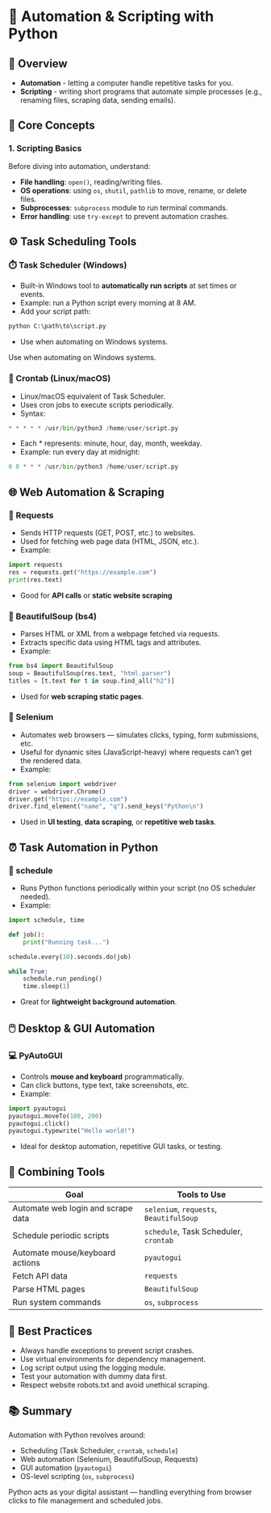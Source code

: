 # 🐍 Automation & Scripting with Python

## 📘 Overview

- **Automation** - letting a computer handle repetitive tasks for you.
- **Scripting** - writing short programs that automate simple processes (e.g., renaming files, scraping data, sending emails).

## 🧠 Core Concepts

### 1. Scripting Basics

Before diving into automation, understand:

- **File handling**: `open()`, reading/writing files.
- **OS operations**: using `os`, `shutil`, `pathlib` to move, rename, or delete files.
- **Subprocesses**: `subprocess` module to run terminal commands.
- **Error handling**: use `try-except` to prevent automation crashes.

## ⚙️ Task Scheduling Tools
### ⏱️ Task Scheduler (Windows)

- Built-in Windows tool to **automatically run scripts** at set times or events.
- Example: run a Python script every morning at 8 AM.
- Add your script path:

```py
python C:\path\to\script.py
```
- Use when automating on Windows systems.

Use when automating on Windows systems.

### 🐧 Crontab (Linux/macOS)

- Linux/macOS equivalent of Task Scheduler.
- Uses cron jobs to execute scripts periodically.
- Syntax:

```py
* * * * * /usr/bin/python3 /home/user/script.py
```
- Each * represents: minute, hour, day, month, weekday.
- Example: run every day at midnight:

```py
0 0 * * * /usr/bin/python3 /home/user/script.py
```

## 🌐 Web Automation & Scraping
### 🧩 Requests

- Sends HTTP requests (GET, POST, etc.) to websites.
- Used for fetching web page data (HTML, JSON, etc.).
- Example:
```py
import requests
res = requests.get("https://example.com")
print(res.text)
```
- Good for **API calls** or **static website scraping**

### 🍜 BeautifulSoup (bs4)

- Parses HTML or XML from a webpage fetched via requests.
- Extracts specific data using HTML tags and attributes.
- Example:

```py
from bs4 import BeautifulSoup
soup = BeautifulSoup(res.text, "html.parser")
titles = [t.text for t in soup.find_all("h2")]
```
- Used for **web scraping static pages**.

### 🧠 Selenium

- Automates web browsers — simulates clicks, typing, form submissions, etc.
- Useful for dynamic sites (JavaScript-heavy) where requests can’t get the rendered data.
- Example:
```py
from selenium import webdriver
driver = webdriver.Chrome()
driver.get("https://example.com")
driver.find_element("name", "q").send_keys("Python\n")
```
- Used in **UI testing**, **data scraping**, or **repetitive web tasks**.

## ⏰ Task Automation in Python
### 📅 schedule

- Runs Python functions periodically within your script (no OS scheduler needed).
- Example:
```py
import schedule, time

def job():
    print("Running task...")

schedule.every(10).seconds.do(job)

while True:
    schedule.run_pending()
    time.sleep(1)
```

- Great for **lightweight background automation**.

## 🖱️ Desktop & GUI Automation
### 💻 PyAutoGUI

- Controls **mouse and keyboard** programmatically.
- Can click buttons, type text, take screenshots, etc.
- Example:
```py
import pyautogui
pyautogui.moveTo(100, 200)
pyautogui.click()
pyautogui.typewrite("Hello world!")
```

- Ideal for desktop automation, repetitive GUI tasks, or testing.

## 🧩 Combining Tools

| Goal                               | Tools to Use                            |
| ---------------------------------- | --------------------------------------- |
| Automate web login and scrape data | `selenium`, `requests`, `BeautifulSoup` |
| Schedule periodic scripts          | `schedule`, Task Scheduler, `crontab`   |
| Automate mouse/keyboard actions    | `pyautogui`                             |
| Fetch API data                     | `requests`                              |
| Parse HTML pages                   | `BeautifulSoup`                         |
| Run system commands                | `os`, `subprocess`                      |

## 🧱 Best Practices

- Always handle exceptions to prevent script crashes.
- Use virtual environments for dependency management.
- Log script output using the logging module.
- Test your automation with dummy data first.
- Respect website robots.txt and avoid unethical scraping.

## 📚 Summary

Automation with Python revolves around:
- Scheduling (Task Scheduler, `crontab`, `schedule`)
- Web automation (Selenium, BeautifulSoup, Requests)
- GUI automation (`pyautogui`)
- OS-level scripting (`os`, `subprocess`)

Python acts as your digital assistant — handling everything from browser clicks to file management and scheduled jobs.